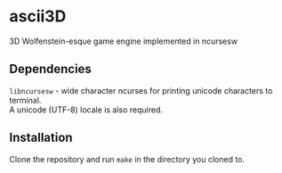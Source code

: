 # ascii3D
3D Wolfenstein-esque game engine implemented in ncursesw
## Dependencies
`libncursesw` - wide character ncurses for printing unicode characters to terminal.  
A unicode (UTF-8) locale is also required.
## Installation
Clone the repository and run `make` in the directory you cloned to.
